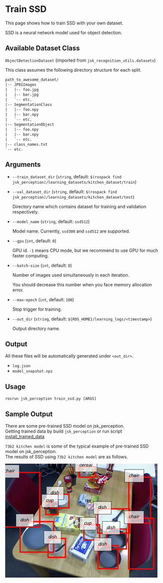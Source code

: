 # Train SSD

This page shows how to train SSD with your own dataset.

SSD is a neural network model used for object detection.

## Available Dataset Class

`ObjectDetectionDataset` (imported from `jsk_recognition_utils.datasets`)

This class assumes the following directory structure for each split.

```
path_to_awesome_dataset/
|-- JPEGImages
|   |-- foo.jpg
|   |-- bar.jpg
|   `-- etc.
|-- SegmentationClass
|   |-- foo.npy
|   |-- bar.npy
|   `-- etc.
|-- SegmentationObject
|   |-- foo.npy
|   |-- bar.npy
|   `-- etc.
|-- class_names.txt
`-- etc.
```

## Arguments

- `--train_dataset_dir` (`string`, default: `$(rospack find jsk_perception)/learning_datasets/kitchen_dataset/train`)
- `--val_dataset_dir` (`string`, default: `$(rospack find jsk_perception)/learning_datasets/kitchen_dataset/test`)

  Directory name which contains dataset for training and validation respectively.

- `--model_name` (`string`, default: `ssd512`)

  Model name. Currently, `ssd300` and `ssd512` are supported.

- `--gpu` (`int`, default: `0`)

  GPU id. `-1` means CPU mode, but we recommend to use GPU for much faster computing.

- `--batch-size` (`int`, default: `8`)

  Number of images used simultaneously in each iteration.

  You should decrease this number when you face memory allocation error.

- `--max-epoch` (`int`, default: `100`)

  Stop trigger for training.

- `--out_dir` (`string`, default: `${ROS_HOME}/learning_logs/<timestamp>`)

  Output directory name.

## Output

All these files will be automatically generated under `<out_dir>`.

- `log.json`
- `model_snapshot.npz`

## Usage

```
rosrun jsk_perception train_ssd.py [ARGS]
```

## Sample Output

There are some pre-trained SSD model on jsk_perception.\
Getting trained data by build `jsk_perception` or run script [install_trained_data](https://github.com/jsk-ros-pkg/jsk_recognition/blob/master/jsk_perception/scripts/install_trained_data.py)

`73b2 kitchen model` is some of the typical example of pre-trained SSD model on jsk_perception.\
The results of SSD using `73b2 kitchen model` are as follows.

![](./result_images/ssd_73b2_kitchen_sample_result.png)
